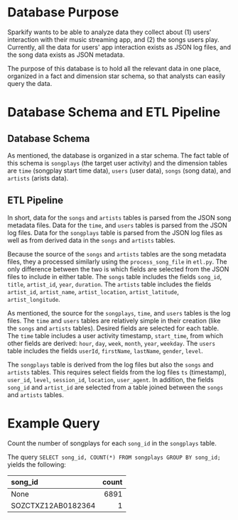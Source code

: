 # Database Purpose

Sparkify wants to be able to analyze data they collect about (1) users' interaction with their music streaming app, and (2) the songs users play. Currently, all the data for users' app interaction exists as JSON log files, and the song data exists as JSON metadata.

The purpose of this database is to hold all the relevant data in one place, organized in a fact and dimension star schema, so that analysts can easily query the data.

# Database Schema and ETL Pipeline

## Database Schema

As mentioned, the database is organized in a star schema. The fact table of this schema is `songplays` (the target user activity) and the dimension tables are `time` (songplay start time data), `users` (user data), `songs` (song data), and `artists` (arists data).

## ETL Pipeline

In short, data for the `songs` and `artists` tables is parsed from the JSON song metadata files. Data for the `time`, and `users` tables is parsed from the JSON log files. Data for the `songplays` table is parsed from the JSON log files as well as from derived data in the `songs` and `artists` tables.

Because the source of the `songs` and `artists` tables are the song metadata files, they a processed similarly using the `process_song_file` in `etl.py`. The only difference between the two is which fields are selected from the JSON files to include in either table. The `songs` table includes the fields `song_id`, `title`, `artist_id`, `year`, `duration`. The `artists` table includes the fields `artist_id`, `artist_name`, `artist_location`, `artist_latitude`, `artist_longitude`.

As mentioned, the source for the `songplays`, `time`, and `users` tables is the log files. The `time` and `users` tables are relatively simple  in their creation (like the `songs` and `artists` tables). Desired fields are selected for each table. The `time` table includes a user activity timestamp, `start_time`, from which other fields are derived: `hour`, `day`, `week`, `month`, `year`, `weekday`. The `users` table includes the fields `userId`, `firstName`, `lastName`, `gender`, `level`. 

The `songplays` table is derived from the log files but also the `songs` and `artists` tables. This requires select fields from the log files `ts` (timestamp), `user_id`, `level`, `session_id`, `location`, `user_agent`. In addition, the fields `song_id` and `artist_id` are selected from a table joined between the `songs` and `artists` tables.

# Example Query

Count the number of songplays for each `song_id` in the `songplays` table.

The query `SELECT song_id, COUNT(*) FROM songplays GROUP BY song_id;` yields the following:

| song_id            | count |
|:-------------------|------:|
| None               |  6891 |
| SOZCTXZ12AB0182364 |     1 |
